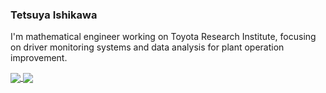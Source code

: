 ### Tetsuya Ishikawa

I'm mathematical engineer working on Toyota Research Institute, focusing on driver monitoring systems and data analysis for plant operation improvement.

<a href="">
  <img align="center" src="https://github-readme-stats.vercel.app/api?username=TetsuyaIshikawa-TRI&count_private=true&show_icons=true&hide_border=true" />
</a>
<a href="">
  <img align="center" src="https://github-readme-stats.vercel.app/api/top-langs/?username=TetsuyaIshikawa-TRI&count_private=true&hide_border=true" />
</a>
